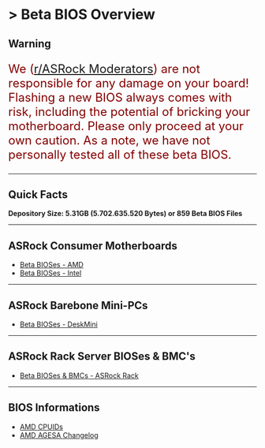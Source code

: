 # > Beta BIOS Overview

## Warning
<p style="color:#840000;font-size:x-large">We (<a href="https://www.reddit.com/r/ASRock/about/moderators/" target="_blank">r/ASRock Moderators</a>) are not responsible for any damage on your board!  
Flashing a new BIOS always comes with risk, including the potential of bricking your motherboard.  
Please only proceed at your own caution. As a note, we have not personally tested all of these beta BIOS.</p>

***

## Quick Facts  
**Depository Size: 5.31GB (5.702.635.520 Bytes) or 859 Beta BIOS Files**

***

## ASRock Consumer Motherboards

- [Beta BIOSes - AMD](beta_bios_amd)  
- [Beta BIOSes - Intel](beta_bios_intel)

***

## ASRock Barebone Mini-PCs 

- [Beta BIOSes - DeskMini](beta_bios_deskmini)

***

## ASRock Rack Server BIOSes & BMC's

- [Beta BIOSes & BMCs - ASRock Rack](beta_bios_rack)

***

## BIOS Informations

- [AMD CPUIDs](amd_cpu_ids)  
- [AMD AGESA Changelog](about_agesa)